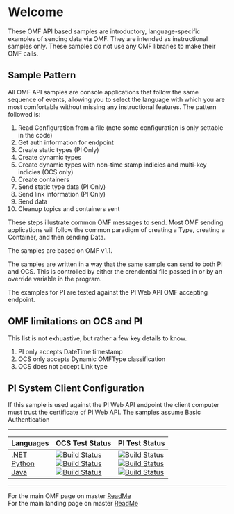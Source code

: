 # Welcome

These OMF API based samples are introductory, language-specific examples of sending data via OMF. They are intended as instructional samples only. These samples do not use any OMF libraries to make their OMF calls.

## Sample Pattern

All OMF API samples are console applications that follow the same sequence of events, allowing you to select the language with which you are most comfortable without missing any instructional features. The pattern followed is:

1. Read Configuration from a file (note some configuration is only settable in the code)
1. Get auth information for endpoint
1. Create static types (PI Only)
1. Create dynamic types
1. Create dynamic types with non-time stamp indicies and multi-key indicies (OCS only)
1. Create containers
1. Send static type data (PI Only)
1. Send link information (PI Only)
1. Send data
1. Cleanup topics and containers sent

These steps illustrate common OMF messages to send. Most OMF sending applications will follow the common paradigm of creating a Type, creating a Container, and then sending Data.

The samples are based on OMF v1.1.

The samples are written in a way that the same sample can send to both PI and OCS. This is controlled by either the crendential file passed in or by an override variable in the program.

The examples for PI are tested against the PI Web API OMF accepting endpoint.

## OMF limitations on OCS and PI

This list is not exhuastive, but rather a few key details to know.

1. PI only accepts DateTime timestamp
1. OCS only accepts Dynamic OMFType classification
1. OCS does not accept Link type

## PI System Client Configuration

If this sample is used against the PI Web API endpoint the client computer must trust the certificate of PI Web API.
The samples assume Basic Authentication

---

| Languages                                                                                                                                                                                            | OCS Test Status                                                                                                                                                                                                                                                                                                                                                                                                                                                                                                                                                                                                                                                                                                                                                                                                                                                                                                                                                                                                                                                                                                            | PI Test Status                                                                                                                                                                                                                                                                                                                                                                                                                                                                                                                                                                                                                                                                                                                                                                                                                                                                                                                                                                                                                                                                                                                      |
| ---------------------------------------------------------------------------------------------------------------------------------------------------------------------------------------------------- | -------------------------------------------------------------------------------------------------------------------------------------------------------------------------------------------------------------------------------------------------------------------------------------------------------------------------------------------------------------------------------------------------------------------------------------------------------------------------------------------------------------------------------------------------------------------------------------------------------------------------------------------------------------------------------------------------------------------------------------------------------------------------------------------------------------------------------------------------------------------------------------------------------------------------------------------------------------------------------------------------------------------------------------------------------------------------------------------------------------------------- | ----------------------------------------------------------------------------------------------------------------------------------------------------------------------------------------------------------------------------------------------------------------------------------------------------------------------------------------------------------------------------------------------------------------------------------------------------------------------------------------------------------------------------------------------------------------------------------------------------------------------------------------------------------------------------------------------------------------------------------------------------------------------------------------------------------------------------------------------------------------------------------------------------------------------------------------------------------------------------------------------------------------------------------------------------------------------------------------------------------------------------------- |
| [.NET](https://github.com/osisoft/sample-omf-basic_api-dotnet)</br>[Python](https://github.com/osisoft/sample-omf-basic_api-python)</br>[Java](https://github.com/osisoft/sample-omf-basic_api-java) | [![Build Status](https://dev.azure.com/osieng/engineering/_apis/build/status/product-readiness/OMF/osisoft.sample-omf-basic_api-dotnet?repoName=osisoft%2Fsample-omf-basic_api-dotnet&branchName=master&jobName=Tests_OCS)](https://dev.azure.com/osieng/engineering/_build/latest?definitionId=2634&repoName=osisoft%2Fsample-omf-basic_api-dotnet&branchName=master) </br> [![Build Status](https://dev.azure.com/osieng/engineering/_apis/build/status/product-readiness/OMF/osisoft.sample-omf-basic_api-python?repoName=osisoft%2Fsample-omf-basic_api-python&branchName=master&jobName=Tests_OCS)](https://dev.azure.com/osieng/engineering/_build/latest?definitionId=2637&repoName=osisoft%2Fsample-omf-basic_api-python&branchName=master) </br> [![Build Status](https://dev.azure.com/osieng/engineering/_apis/build/status/product-readiness/OMF/osisoft.sample-omf-basic_api-java?repoName=osisoft%2Fsample-omf-basic_api-java&branchName=master&jobName=Tests_OCS)](https://dev.azure.com/osieng/engineering/_build/latest?definitionId=2636&repoName=osisoft%2Fsample-omf-basic_api-java&branchName=master) | [![Build Status](https://dev.azure.com/osieng/engineering/_apis/build/status/product-readiness/OMF/osisoft.sample-omf-basic_api-dotnet?repoName=osisoft%2Fsample-omf-basic_api-dotnet&branchName=master&jobName=Tests_OnPrem)](https://dev.azure.com/osieng/engineering/_build/latest?definitionId=2634&repoName=osisoft%2Fsample-omf-basic_api-dotnet&branchName=master) </br> [![Build Status](https://dev.azure.com/osieng/engineering/_apis/build/status/product-readiness/OMF/osisoft.sample-omf-basic_api-python?repoName=osisoft%2Fsample-omf-basic_api-python&branchName=master&jobName=Tests_OnPrem)](https://dev.azure.com/osieng/engineering/_build/latest?definitionId=2637&repoName=osisoft%2Fsample-omf-basic_api-python&branchName=master) </br> [![Build Status](https://dev.azure.com/osieng/engineering/_apis/build/status/product-readiness/OMF/osisoft.sample-omf-basic_api-java?repoName=osisoft%2Fsample-omf-basic_api-java&branchName=master&jobName=Tests_OnPrem)](https://dev.azure.com/osieng/engineering/_build/latest?definitionId=2636&repoName=osisoft%2Fsample-omf-basic_api-java&branchName=master) |

---

For the main OMF page on master [ReadMe](https://github.com/osisoft/OSI-Samples-OMF)  
For the main landing page on master [ReadMe](https://github.com/osisoft/OSI-Samples)
